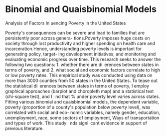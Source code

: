 # Binomial and Quaisbinomial Models
Analysis of Factors In uencing Poverty in the United States

Poverty's consequences can be severe and lead to families that are persistently poor across genera-
tions.Poverty imposes huge costs on society through lost productivity and higher spending on health
care and incarceration.Hence, understanding poverty levels is important for generating policy, target-
ing development initiatives, and monitoring and evaluating economic progress over time. This research
seeks to answer the following two questions: 1. whether there are di erences between states in terms of
poverty, and 2. what social and economic factors correlate to high or low poverty rates. This empirical
study was conducted using data on more than 3000 counties from 50 states in the United States. To
tease out the statistical di erences between states in terms of poverty, I employ graphical approaches
(barplot and choropleth map) and a statistical test (chi-square test), and I  nd that % under poverty
level varies across states. Fitting various binomial and quaisbinomial models, the dependent variable,
poverty (proportion of a county's population below poverty level), was correlated with social and eco-
nomic variables, namely gender, education, unemployment, race, some sectors of employment, Ways of
transportation and types of work. This study  nds signi cant evidence in support of previous literature.
